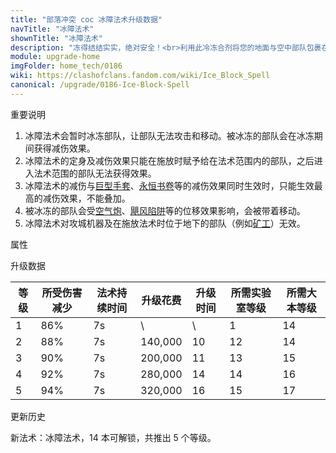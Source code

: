 ```yaml
---
title: "部落冲突 coc 冰障法术升级数据"
navTitle: "冰障法术"
shownTitle: "冰障法术"
description: "冻得结结实实，绝对安全！<br>利用此冷冻合剂将您的地面与空中部队包裹在冰块中，几乎可以抵挡所有伤害，但同时会冻结他们的移动与攻击！"
module: upgrade-home
imgFolder: home_tech/0186
wiki: https://clashofclans.fandom.com/wiki/Ice_Block_Spell
canonical: /upgrade/0186-Ice-Block-Spell
---
```


<UnitInfo :folder="$frontmatter.imgFolder" imgSrc="Ice_Block_Spell.png" :imgAlt="$frontmatter.navTitle" :description="$frontmatter.description" :isSmallImg="true" />

<SmallTitle>重要说明</SmallTitle>

1. 冰障法术会暂时冰冻部队，让部队无法攻击和移动。被冰冻的部队会在冰冻期间获得减伤效果。
2. 冰障法术的定身及减伤效果只能在施放时赋予给在法术范围内的部队，之后进入法术范围的部队无法获得效果。
3. 冰障法术的减伤与[巨型手套](/upgrade/0704-Giant-Gauntlet)、[永恒书卷](/upgrade/0780-Eternal-Tome)等的减伤效果同时生效时，只能生效最高的减伤效果，不能叠加。
4. 被冰冻的部队会受[空气炮](/upgrade/0306-Air-Sweeper)、[飓风陷阱](/upgrade/0386-Tornado-Trap)等的位移效果影响，会被带着移动。
5. 冰障法术对攻城机器及在施放法术时位于地下的部队（例如[矿工](/upgrade/000b-Miner)）无效。


<SmallTitle>属性</SmallTitle>

<UnitProperties>
    <UnitProperty pKey="作用半径" pValue="5 格" />
    <UnitProperty pKey="作用类型" pValue="冷冻我方部队" />
    <UnitProperty pKey="占用的法术空间" pValue="1" />
    <UnitProperty pKey="所需暗黑法术工厂等级" pValue="7" />
    <UnitProperty pKey="所需大本等级" pValue="14" />
    <UnitProperty pKey="法术配置时间" pValue="无" trainingSystem="2025" />
    <UnitProperty pKey="捐赠费用" pValue="3,3,135,Dark_Elixir" :isDonationCost="true" />
</UnitProperties>

<SmallTitle>升级数据</SmallTitle>

<script setup>
const tableExtraInfo = [
    {
        "column": 3,
        "type": "cost",
        "gpClass": "research",
        "icon": "Dark_Elixir"
    },
    {
        "column": 4,
        "type": "time",
        "gpClass": "research"
    }
];
</script>

<UnitTable :tableExtraInfo="tableExtraInfo">

| 等级 | 所受伤害减少 | 法术持续时间 | 升级花费    | 升级时间 | 所需实验室等级 | 所需大本等级 |
| ---- |    -----    |     ---     |    ----    |   ----  |      ----     |     ----    |
|   1  |     86%     |      7s     |    \       |   \     |       1       |      14     |
|   2  |     88%     |      7s     |   140,000  |    10   |      12       |      14     |
|   3  |     90%     |      7s     |   200,000  |    11   |      13       |      15     |
|   4  |     92%     |      7s     |   280,000  |    14   |      14       |      16     |
|   5  |     94%     |      7s     |   320,000  |    16   |      15       |      17     |
</UnitTable>

<SmallTitle>更新历史</SmallTitle>

<Timeline>
    <TimelineItem date="2025/06/19">
        <TimelineRow>新法术：冰障法术，14 本可解锁，共推出 5 个等级。</TimelineRow>
    </TimelineItem>
    <TimelineItem :historyBottom="true" />
</Timeline>